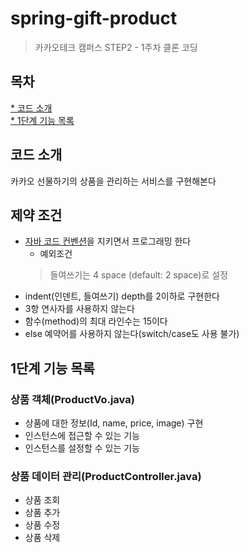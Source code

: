 # spring-gift-product
> 카카오테크 캠퍼스 STEP2 - 1주차 클론 코딩

## 목차
[* 코드 소개](#코드-소개)<br>
[* 1단계 기능 목록](#1단계-기능-목록)<br>

## 코드 소개
카카오 선물하기의 상품을 관리하는 서비스를 구현해본다

## 제약 조건
- [자바 코드 컨벤션](https://google.github.io/styleguide/javaguide.html)을 지키면서 프로그래밍 한다
  - 예외조건
  > 들여쓰기는 4 space (default: 2 space)로 설정
- indent(인덴트, 들여쓰기) depth를 2이하로 구현한다
- 3항 연사자를 사용하지 않는다
- 함수(method)의 최대 라인수는 15이다
- else 예약어를 사용하지 않는다(switch/case도 사용 불가)

## 1단계 기능 목록
### 상품 객체(ProductVo.java)
- 상품에 대한 정보(Id, name, price, image) 구현
- 인스턴스에 접근할 수 있는 기능
- 인스턴스를 설정할 수 있는 기능
### 상품 데이터 관리(ProductController.java)
- 상품 조회
- 상품 추가
- 상품 수정
- 상품 삭제